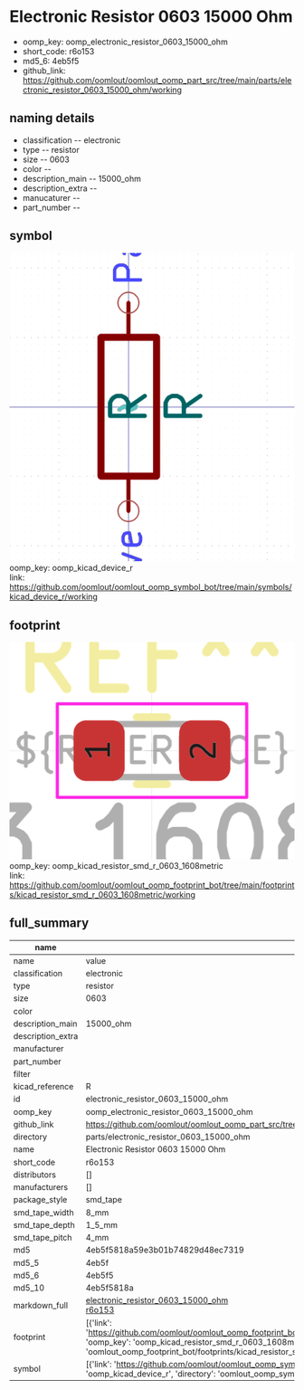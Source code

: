 # Electronic Resistor 0603 15000 Ohm

  
* oomp_key: oomp_electronic_resistor_0603_15000_ohm 
* short_code: r6o153
* md5_6: 4eb5f5  
* github_link: https://github.com/oomlout/oomlout_oomp_part_src/tree/main/parts/electronic_resistor_0603_15000_ohm/working  
## naming details
* classification -- electronic
* type -- resistor
* size -- 0603
* color -- 
* description_main -- 15000_ohm
* description_extra -- 
* manucaturer -- 
* part_number -- 



## symbol

![](symbol/0/working/working_600.png)  
oomp_key: oomp_kicad_device_r  
link: https://github.com/oomlout/oomlout_oomp_symbol_bot/tree/main/symbols/kicad_device_r/working  

## footprint

![](footprint/0/working/working_600.png)  
oomp_key: oomp_kicad_resistor_smd_r_0603_1608metric  
link: https://github.com/oomlout/oomlout_oomp_footprint_bot/tree/main/footprints/kicad_resistor_smd_r_0603_1608metric/working  

## full_summary
| name | value | 
| --- | --- | 
| name | value | 
| classification | electronic | 
| type | resistor | 
| size | 0603 | 
| color |  | 
| description_main | 15000_ohm | 
| description_extra |  | 
| manufacturer |  | 
| part_number |  | 
| filter |  | 
| kicad_reference | R | 
| id | electronic_resistor_0603_15000_ohm | 
| oomp_key | oomp_electronic_resistor_0603_15000_ohm | 
| github_link | https://github.com/oomlout/oomlout_oomp_part_src/tree/main/parts/electronic_resistor_0603_15000_ohm/working | 
| directory | parts/electronic_resistor_0603_15000_ohm | 
| name | Electronic Resistor 0603 15000 Ohm | 
| short_code | r6o153 | 
| distributors | [] | 
| manufacturers | [] | 
| package_style | smd_tape | 
| smd_tape_width | 8_mm | 
| smd_tape_depth | 1_5_mm | 
| smd_tape_pitch | 4_mm | 
| md5 | 4eb5f5818a59e3b01b74829d48ec7319 | 
| md5_5 | 4eb5f | 
| md5_6 | 4eb5f5 | 
| md5_10 | 4eb5f5818a | 
| markdown_full | [electronic_resistor_0603_15000_ohm](https://github.com/oomlout/oomlout_oomp_part_src/tree/main/parts/electronic_resistor_0603_15000_ohm/working)<br>[r6o153](https://github.com/oomlout/oomlout_oomp_part_src/tree/main/parts/electronic_resistor_0603_15000_ohm/working)<br> | 
| footprint | [{'link': 'https://github.com/oomlout/oomlout_oomp_footprint_bot/tree/main/foootprntss/kicad_resistor_smd_r_0603_1608metric', 'oomp_key': 'oomp_kicad_resistor_smd_r_0603_1608metric', 'directory': 'oomlout_oomp_footprint_bot/footprints/kicad_resistor_smd_r_0603_1608metric//working/working.kicad_mod'}] | 
| symbol | [{'link': 'https://github.com/oomlout/oomlout_oomp_symbol_bot/tree/main/symbols/kicad_device_r', 'oomp_key': 'oomp_kicad_device_r', 'directory': 'oomlout_oomp_symbol_bot/symbols/kicad_device_r//working/working.kicad_sym'}] | 
